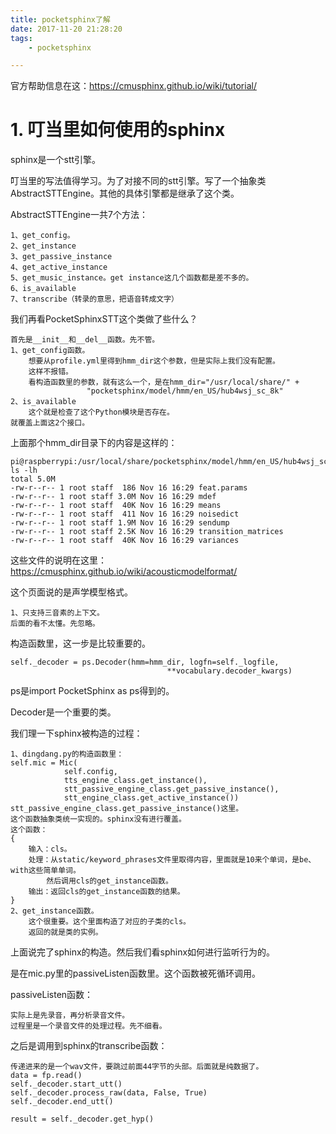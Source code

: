 ```yaml
---
title: pocketsphinx了解
date: 2017-11-20 21:28:20
tags:
	- pocketsphinx

---
```




官方帮助信息在这：https://cmusphinx.github.io/wiki/tutorial/

# 1. 叮当里如何使用的sphinx

sphinx是一个stt引擎。

叮当里的写法值得学习。为了对接不同的stt引擎。写了一个抽象类AbstractSTTEngine。其他的具体引擎都是继承了这个类。

AbstractSTTEngine一共7个方法：

```
1、get_config。
2、get_instance
3、get_passive_instance
4、get_active_instance
5、get_music_instance。get instance这几个函数都是差不多的。
6、is_available
7、transcribe（转录的意思，把语音转成文字）

```

我们再看PocketSphinxSTT这个类做了些什么？

```
首先是__init__和__del__函数。先不管。
1、get_config函数。
	想要从profile.yml里得到hmm_dir这个参数，但是实际上我们没有配置。
	这样不报错。
	看构造函数里的参数，就有这么一个，是在hmm_dir="/usr/local/share/" +
                 "pocketsphinx/model/hmm/en_US/hub4wsj_sc_8k"
2、is_available
	这个就是检查了这个Python模块是否存在。
就覆盖上面这2个接口。

```

上面那个hmm_dir目录下的内容是这样的：

```
pi@raspberrypi:/usr/local/share/pocketsphinx/model/hmm/en_US/hub4wsj_sc_8k$ ls -lh
total 5.0M
-rw-r--r-- 1 root staff  186 Nov 16 16:29 feat.params
-rw-r--r-- 1 root staff 3.0M Nov 16 16:29 mdef
-rw-r--r-- 1 root staff  40K Nov 16 16:29 means
-rw-r--r-- 1 root staff  411 Nov 16 16:29 noisedict
-rw-r--r-- 1 root staff 1.9M Nov 16 16:29 sendump
-rw-r--r-- 1 root staff 2.5K Nov 16 16:29 transition_matrices
-rw-r--r-- 1 root staff  40K Nov 16 16:29 variances
```

这些文件的说明在这里：https://cmusphinx.github.io/wiki/acousticmodelformat/

这个页面说的是声学模型格式。

```
1、只支持三音素的上下文。
后面的看不太懂。先忽略。
```

构造函数里，这一步是比较重要的。

```
self._decoder = ps.Decoder(hmm=hmm_dir, logfn=self._logfile,
                                   **vocabulary.decoder_kwargs)
```

ps是import PocketSphinx as ps得到的。

Decoder是一个重要的类。

我们理一下sphinx被构造的过程：

```
1、dingdang.py的构造函数里：
self.mic = Mic(
            self.config,
            tts_engine_class.get_instance(),
            stt_passive_engine_class.get_passive_instance(),
            stt_engine_class.get_active_instance())
stt_passive_engine_class.get_passive_instance()这里。
这个函数抽象类统一实现的。sphinx没有进行覆盖。
这个函数：
{
	输入：cls。
	处理：从static/keyword_phrases文件里取得内容，里面就是10来个单词，是be、with这些简单单词。
		然后调用cls的get_instance函数。
	输出：返回cls的get_instance函数的结果。
}
2、get_instance函数。
	这个很重要。这个里面构造了对应的子类的cls。
	返回的就是类的实例。
```

上面说完了sphinx的构造。然后我们看sphinx如何进行监听行为的。

是在mic.py里的passiveListen函数里。这个函数被死循环调用。

passiveListen函数：

```
实际上是先录音，再分析录音文件。
过程里是一个录音文件的处理过程。先不细看。
```

之后是调用到sphinx的transcribe函数：

```
传递进来的是一个wav文件，要跳过前面44字节的头部。后面就是纯数据了。
data = fp.read()
self._decoder.start_utt()
self._decoder.process_raw(data, False, True)
self._decoder.end_utt()

result = self._decoder.get_hyp()
```



